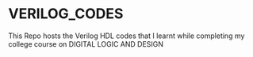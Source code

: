 # VERILOG_CODES
This Repo hosts the Verilog HDL codes that I learnt while completing my college course on DIGITAL LOGIC AND DESIGN

